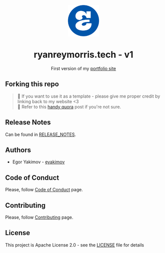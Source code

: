 <div align="center">
  <img alt="Logo" src="https://raw.githubusercontent.com/ryanreymorris/portfolio/master/public/logo.png" width="100" />
</div>
<h1 align="center">
  ryanreymorris.tech - v1
</h1>
<p align="center">
First version of my <a href="https://portfolio.ryanreymorris.tech" >portfolio site</a>
</p>


## Forking this repo
> 📢 If you want to use it as a template - please give me proper credit by linking back to my website <3 \
> 🚨 Refer to this [handy quora](https://www.quora.com/Is-it-bad-to-copy-other-peoples-code) post if you're not sure.

## Release Notes
Can be found in [RELEASE_NOTES](RELEASE_NOTES.md).

## Authors
* Egor Yakimov - [eyakimov](https://github.com/RyanReyMorris)

## Code of Conduct
Please, follow [Code of Conduct](CODE_OF_CONDUCT.md) page.

## Contributing
Please, follow [Contributing](CONTRIBUTING.md) page.

## License
This project is Apache License 2.0 - see the [LICENSE](LICENSE) file for details
